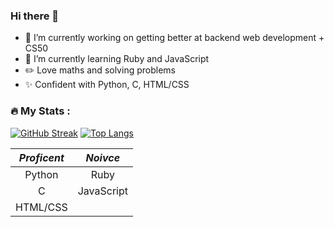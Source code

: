 ### Hi there 👋

- 🔭 I’m currently working on getting better at backend web development + CS50
- 🌱 I’m currently learning Ruby and JavaScript
- ✏️ Love maths and solving problems
- ✨ Confident with Python, C, HTML/CSS

### :fire: My Stats :
[![GitHub Streak](http://github-readme-streak-stats.herokuapp.com?user=HufsaHaq&theme=dark&background=000000)](https://git.io/streak-stats)
[![Top Langs](https://github-readme-stats.vercel.app/api/top-langs/?username=HufsaHaq)](https://github.com/anuraghazra/github-readme-stats)

| *Proficent* | *Noivce* |
| :---: | :---: |
| Python  | Ruby  |
| C  | JavaScript  |
| HTML/CSS  |   |
<!--
**HufsaHaq/HufsaHaq** is a ✨ _special_ ✨ repository because its `README.md` (this file) appears on your GitHub profile.

Here are some ideas to get you started:

- 🔭 I’m currently working on ...
- 🌱 I’m currently learning ...
- 👯 I’m looking to collaborate on ...
- 🤔 I’m looking for help with ...
- 💬 Ask me about ...
- 📫 How to reach me: ...
- 😄 Pronouns: ...
- ⚡ Fun fact: ...
-->
